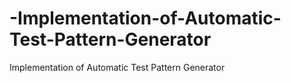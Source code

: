 # -Implementation-of-Automatic-Test-Pattern-Generator
 Implementation of Automatic Test Pattern Generator 
